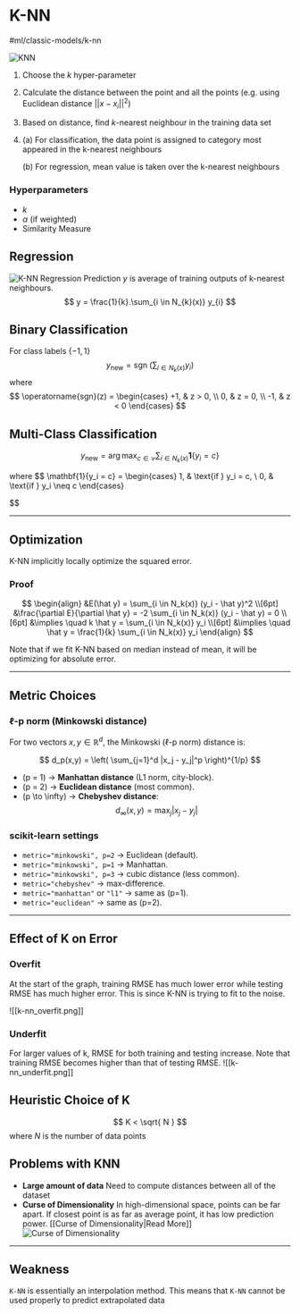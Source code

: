 # K-NN
#ml/classic-models/k-nn

![KNN](https://towardsdatascience.com/wp-content/uploads/2021/11/13SwcOCUyVdGauhHrHvOaLA.png)


1. Choose the $k$ hyper-parameter
2. Calculate the distance between the point and all the points (e.g. using Euclidean distance $|| x - x_{i}||^2$)
3. Based on distance, find $k$-nearest neighbour in the training data set
4. (a) For classification, the data point is assigned to category most appeared in the k-nearest neighbours
   
   (b) For regression, mean value is taken over the k-nearest neighbours

### Hyperparameters
- $k$
- $\alpha$ (if weighted)
- Similarity Measure

## Regression
![K-NN Regression](https://i0.wp.com/neptune.ai/wp-content/uploads/2022/10/KNN-diagram.png?ssl=1)
Prediction $y$ is average of training outputs of k-nearest neighbours.
$$
y = \frac{1}{k}.\sum_{i \in N_{k}(x)} y_{i}
$$
## Binary Classification
For class labels $\{-1, 1\}$
$$
y_{\text{new}} = \operatorname{sgn} \!\left( \sum_{i \in N_k(x)} y_i \right)
$$
where 
$$
\operatorname{sgn}(z) =
\begin{cases}
+1, & z > 0, \\
0, & z = 0, \\
-1, & z < 0
\end{cases}
$$

## Multi-Class Classification
$$
y_{\text{new}} = \arg\max_{c \in \mathcal{C}} 
\sum_{i \in N_k(x)} \mathbf{1}\{y_i = c\}
$$

where
$$
\mathbf{1}\{y_i = c\} =
\begin{cases}
1, & \text{if } y_i = c, \\
0, & \text{if } y_i \neq c
\end{cases}

$$

---

## Optimization
K-NN implicitly locally optimize the squared error.

### Proof

$$
\begin{align}
&E(\hat y) = \sum_{i \in N_k(x)} (y_i - \hat y)^2 \\[6pt]
&\frac{\partial E}{\partial \hat y} = -2 \sum_{i \in N_k(x)} (y_i - \hat y) = 0 \\[6pt]
&\implies \quad k \hat y = \sum_{i \in N_k(x)} y_i \\[6pt]
&\implies \quad \hat y = \frac{1}{k} \sum_{i \in N_k(x)} y_i
\end{align}
$$


Note that if we fit K-NN based on median instead of mean, it will be optimizing for absolute error.

---
## Metric Choices
### ℓ-p norm (Minkowski distance)
For two vectors $x, y \in \mathbb{R}^d$, the Minkowski (ℓ-p norm) distance is:

$$
d_p(x,y) = \left( \sum_{j=1}^d |x_j - y_j|^p \right)^{1/p}
$$

- \(p = 1\) → **Manhattan distance** (L1 norm, city-block).  
- \(p = 2\) → **Euclidean distance** (most common).  
- \(p \to \infty\) → **Chebyshev distance**:  
  $$
  d_\infty(x,y) = \max_j |x_j - y_j|
  $$

### scikit-learn settings
- `metric="minkowski", p=2` → Euclidean (default).  
- `metric="minkowski", p=1` → Manhattan.  
- `metric="minkowski", p=3` → cubic distance (less common).  
- `metric="chebyshev"` → max-difference.  
- `metric="manhattan"` or `"l1"` → same as \(p=1\).  
- `metric="euclidean"` → same as \(p=2\).  

---
## Effect of K on Error
### Overfit
At the start of the graph, training RMSE has much lower error while testing RMSE has much higher error.
This is since K-NN is trying to fit to the noise.

![[k-nn_overfit.png]]

### Underfit
For larger values of k, RMSE for both training and testing increase.
Note that training RMSE becomes higher than that of testing RMSE.
![[k-nn_underfit.png]]

## Heuristic Choice of K
$$
K < \sqrt{ N }
$$
where $N$ is the number of data points

## Problems with KNN
- **Large amount of data**
  Need to compute distances between all of the dataset
- **Curse of Dimensionality**
  In high-dimensional space, points can be far apart.
  If closest point is as far as average point, it has low prediction power.
  [[Curse of Dimensionality|Read More]]
  ![Curse of Dimensionality](https://www.cs.cornell.edu/courses/cs4780/2018fa/lectures/images/c2/cursefigure.png)

---
## Weakness
`K-NN` is essentially an interpolation method.
This means that `K-NN` cannot be used properly to predict extrapolated data
